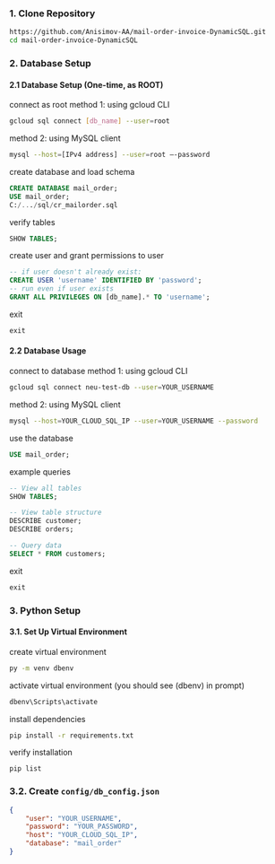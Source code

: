 ### 1. Clone Repository

```bash
https://github.com/Anisimov-AA/mail-order-invoice-DynamicSQL.git
cd mail-order-invoice-DynamicSQL
```

### 2. Database Setup

#### 2.1 Database Setup (One-time, as ROOT)

connect as root
method 1: using gcloud CLI
```bash
gcloud sql connect [db_name] --user=root
```
method 2: using MySQL client
```bash
mysql --host=[IPv4 address] --user=root –-password
```
   
create database and load schema
```sql
CREATE DATABASE mail_order;
USE mail_order;
C:/.../sql/cr_mailorder.sql
```
   
verify tables
```sql
SHOW TABLES;
```

create user and grant permissions to user
```sql
-- if user doesn't already exist:
CREATE USER 'username' IDENTIFIED BY 'password';
-- run even if user exists
GRANT ALL PRIVILEGES ON [db_name].* TO 'username';
```
   
exit
```sql
exit
```

#### 2.2 Database Usage

connect to database
method 1: using gcloud CLI
```bash
gcloud sql connect neu-test-db --user=YOUR_USERNAME
```
method 2: using MySQL client
```bash
mysql --host=YOUR_CLOUD_SQL_IP --user=YOUR_USERNAME --password
```
   
use the database
```sql
USE mail_order;
```
   
example queries
```sql
-- View all tables
SHOW TABLES;

-- View table structure
DESCRIBE customer;
DESCRIBE orders;

-- Query data
SELECT * FROM customers;
```

exit
```sql
exit
```

### 3. Python Setup

#### 3.1. Set Up Virtual Environment

create virtual environment
```bash
py -m venv dbenv
```
   
activate virtual environment (you should see (dbenv) in prompt)
```bash
dbenv\Scripts\activate
```
   
install dependencies
```bash 
pip install -r requirements.txt
```
    
verify installation
```
pip list
```

### 3.2. Create `config/db_config.json`

```json
{
    "user": "YOUR_USERNAME",
    "password": "YOUR_PASSWORD",
    "host": "YOUR_CLOUD_SQL_IP",
    "database": "mail_order"
}
```
